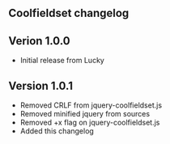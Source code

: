 Coolfieldset changelog
----------------------

## Verion 1.0.0
* Initial release from Lucky

## Version 1.0.1
* Removed CRLF from jquery-coolfieldset.js
* Removed minified jquery from sources
* Removed +x flag on jquery-coolfieldset.js
* Added this changelog
